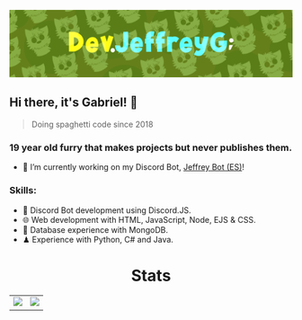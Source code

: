 ![BANNER](https://github.com/DevJeffreyG/DevJeffreyG/blob/master/Banner.png?raw=true)

## Hi there, it's Gabriel! 🦊
> Doing spaghetti code since 2018

### 19 year old furry that makes projects but never publishes them.
- 💎 I’m currently working on my Discord Bot, [Jeffrey Bot (ES)](https://jeffreybot-dashboard.azurewebsites.net/)!

### Skills:
- 🤖 Discord Bot development using Discord.JS.
- 🌐 Web development with HTML, JavaScript, Node, EJS & CSS.
- 💾 Database experience with MongoDB.
- ♟ Experience with Python, C# and Java.

<h1 align="center">Stats</h1>
  <table align="center">
    <tr>
      <td>
        <img src ="https://github-readme-stats.vercel.app/api?username=DevJeffreyG&show_icons=true&hide_border=true&hide_title=true&bg_color=00000000&icon_color=b3f155&title_color=9ee436&text_color=c5d1b2" />
      </td>
      <td>
        <img src ="https://github-readme-stats.vercel.app/api/top-langs/?username=DevJeffreyG&layout=compact&show_icons=true&hide_border=true&hide_title=true&bg_color=00000000&text_color=c5d1b" />
      </td>
    </tr>
  </table>
